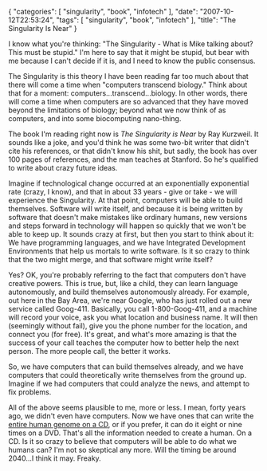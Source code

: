 {
    "categories": [
        "singularity", 
        "book", 
        "infotech"
    ], 
    "date": "2007-10-12T22:53:24", 
    "tags": [
        "singularity", 
        "book", 
        "infotech"
    ], 
    "title": "The Singularity Is Near"
}

I know what you're thinking: &quot;The Singularity - What is Mike talking about? This must be stupid.&quot; I'm here to say that it might be stupid, but bear with me because I can't decide if it is, and I need to know the public consensus. 

The Singularity is this theory I have been reading far too much about that there will come a time when &quot;computers transcend biology.&quot; Think about that for a moment: computers...transcend...biology. In other words, there will come a time when computers are so advanced that they have moved beyond the limitations of biology; beyond what we now think of as computers, and into some biocomputing nano-thing.

The book I'm reading right now is <em>The Singularity is Near</em> by Ray Kurzweil. It sounds like a joke, and you'd think he was some two-bit writer that didn't cite his references, or that didn't know his shit, but sadly, the book has over 100 pages of references, and the man teaches at Stanford. So he's qualified to write about crazy future ideas. 
<!--break-->
Imagine if technological change occurred at an exponentially exponential rate (crazy, I know), and that in about 33 years - give or take - we will experience the Singularity. At that point, computers will be able to build themselves. Software will write itself, and because it is being written by software that doesn't make mistakes like ordinary humans, new versions and steps forward in technology will happen so quickly that we won't be able to keep up. It sounds crazy at first, but then you start to think about it: We have programming languages, and we have Integrated Development Environments that help us mortals to write software. Is it so crazy to think that the two might merge, and that software might write itself? 

Yes? OK, you're probably referring to the fact that computers don't have creative powers. This is true, but, like a child, they can learn language autonomously, and build themselves autonomously already. For example, out here in the Bay Area, we're near Google, who has just rolled out a new service called Goog-411. Basically, you call 1-800-Goog-411, and a machine will record your voice, ask you what location and business name. It will then (seemingly without fail), give you the phone number for the location, and connect you (for free). It's great, and what's more amazing is that the success of your call teaches the computer how to better help the next person. The more people call, the better it works.

So, we have computers that can build themselves already, and we have computers that could theoretically write themselves from the ground up. Imagine if we had computers that could analyze the news, and attempt to fix problems. 

All of the above seems plausible to me, more or less. I mean, forty years ago, we didn't even have computers. Now we have ones that can write the <a href="http://www.soe.ucsc.edu/pipermail/genome/2000-July/000021.html">entire human genome on a CD</a>, or if you prefer, it can do it eight or nine times on a DVD.  That's all the information needed to create a human. On a CD. Is it so crazy to believe that computers will be able to do what we humans can? I'm not so skeptical any more. Will the timing be around 2040...I think it may. Freaky.